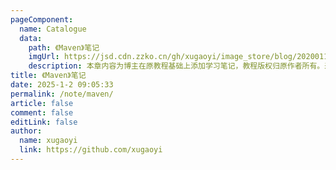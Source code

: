 ```yaml
---
pageComponent:
  name: Catalogue
  data:
    path: 《Maven》笔记
    imgUrl: https://jsd.cdn.zzko.cn/gh/xugaoyi/image_store/blog/20200112160453.png
    description: 本章内容为博主在原教程基础上添加学习笔记，教程版权归原作者所有。来源：<a href='https://es6.ruanyifeng.com/' target='_blank'>ES6教程</a>
title: 《Maven》笔记
date: 2025-1-2 09:05:33
permalink: /note/maven/
article: false
comment: false
editLink: false
author:
  name: xugaoyi
  link: https://github.com/xugaoyi
---
```

